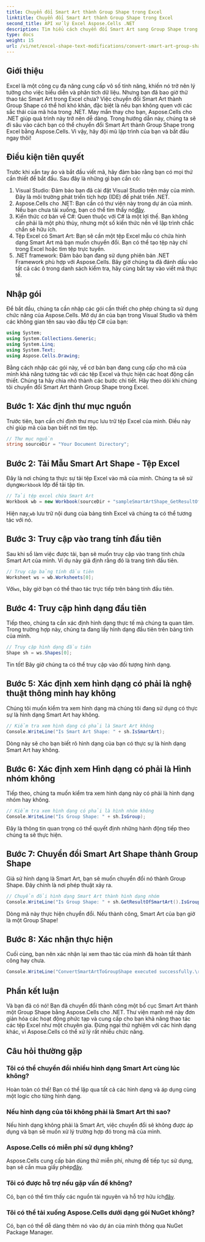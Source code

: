 ```yaml
---
title: Chuyển đổi Smart Art thành Group Shape trong Excel
linktitle: Chuyển đổi Smart Art thành Group Shape trong Excel
second_title: API xử lý Excel Aspose.Cells .NET
description: Tìm hiểu cách chuyển đổi Smart Art sang Group Shape trong Excel bằng Aspose.Cells cho .NET với hướng dẫn từng bước này.
type: docs
weight: 15
url: /vi/net/excel-shape-text-modifications/convert-smart-art-group-shape-excel/
---
```

## Giới thiệu
Excel là một công cụ đa năng cung cấp vô số tính năng, khiến nó trở nên lý tưởng cho việc biểu diễn và phân tích dữ liệu. Nhưng bạn đã bao giờ thử thao tác Smart Art trong Excel chưa? Việc chuyển đổi Smart Art thành Group Shape có thể hơi khó khăn, đặc biệt là nếu bạn không quen với các sắc thái của mã hóa trong .NET. May mắn thay cho bạn, Aspose.Cells cho .NET giúp quá trình này trở nên dễ dàng. Trong hướng dẫn này, chúng ta sẽ đi sâu vào cách bạn có thể chuyển đổi Smart Art thành Group Shape trong Excel bằng Aspose.Cells. Vì vậy, hãy đội mũ lập trình của bạn và bắt đầu ngay thôi!
## Điều kiện tiên quyết
Trước khi xắn tay áo và bắt đầu viết mã, hãy đảm bảo rằng bạn có mọi thứ cần thiết để bắt đầu. Sau đây là những gì bạn cần có:
1. Visual Studio: Đảm bảo bạn đã cài đặt Visual Studio trên máy của mình. Đây là môi trường phát triển tích hợp (IDE) để phát triển .NET.
2.  Aspose.Cells cho .NET: Bạn cần có thư viện này trong dự án của mình. Nếu bạn chưa tải xuống, bạn có thể tìm thấy nó[đây](https://releases.aspose.com/cells/net/).
3. Kiến thức cơ bản về C#: Quen thuộc với C# là một lợi thế. Bạn không cần phải là một phù thủy, nhưng một số kiến thức nền về lập trình chắc chắn sẽ hữu ích.
4. Tệp Excel có Smart Art: Bạn sẽ cần một tệp Excel mẫu có chứa hình dạng Smart Art mà bạn muốn chuyển đổi. Bạn có thể tạo tệp này chỉ trong Excel hoặc tìm tệp trực tuyến.
5. .NET framework: Đảm bảo bạn đang sử dụng phiên bản .NET Framework phù hợp với Aspose.Cells.
Bây giờ chúng ta đã đánh dấu vào tất cả các ô trong danh sách kiểm tra, hãy cùng bắt tay vào viết mã thực tế.
## Nhập gói
Để bắt đầu, chúng ta cần nhập các gói cần thiết cho phép chúng ta sử dụng chức năng của Aspose.Cells. Mở dự án của bạn trong Visual Studio và thêm các không gian tên sau vào đầu tệp C# của bạn:
```csharp
using System;
using System.Collections.Generic;
using System.Linq;
using System.Text;
using Aspose.Cells.Drawing;
```
Bằng cách nhập các gói này, về cơ bản bạn đang cung cấp cho mã của mình khả năng tương tác với các tệp Excel và thực hiện các hoạt động cần thiết.
Chúng ta hãy chia nhỏ thành các bước chi tiết. Hãy theo dõi khi chúng tôi chuyển đổi Smart Art thành Group Shape trong Excel.
## Bước 1: Xác định thư mục nguồn
Trước tiên, bạn cần chỉ định thư mục lưu trữ tệp Excel của mình. Điều này chỉ giúp mã của bạn biết nơi tìm tệp.
```csharp
// Thư mục nguồn
string sourceDir = "Your Document Directory";
```
## Bước 2: Tải Mẫu Smart Art Shape - Tệp Excel
 Đây là nơi chúng ta thực sự tải tệp Excel vào mã của mình. Chúng ta sẽ sử dụng`Workbook` lớp để tải tập tin.
```csharp
// Tải tệp excel chứa Smart Art
Workbook wb = new Workbook(sourceDir + "sampleSmartArtShape_GetResultOfSmartArt.xlsx");
```
 Hiện nay,`wb` lưu trữ nội dung của bảng tính Excel và chúng ta có thể tương tác với nó.
## Bước 3: Truy cập vào trang tính đầu tiên
Sau khi sổ làm việc được tải, bạn sẽ muốn truy cập vào trang tính chứa Smart Art của mình. Ví dụ này giả định rằng đó là trang tính đầu tiên.
```csharp
// Truy cập bảng tính đầu tiên
Worksheet ws = wb.Worksheets[0];
```
 Với`ws`, bây giờ bạn có thể thao tác trực tiếp trên bảng tính đầu tiên.
## Bước 4: Truy cập hình dạng đầu tiên
Tiếp theo, chúng ta cần xác định hình dạng thực tế mà chúng ta quan tâm. Trong trường hợp này, chúng ta đang lấy hình dạng đầu tiên trên bảng tính của mình.
```csharp
// Truy cập hình dạng đầu tiên
Shape sh = ws.Shapes[0];
```
Tin tốt! Bây giờ chúng ta có thể truy cập vào đối tượng hình dạng.
## Bước 5: Xác định xem hình dạng có phải là nghệ thuật thông minh hay không
Chúng tôi muốn kiểm tra xem hình dạng mà chúng tôi đang sử dụng có thực sự là hình dạng Smart Art hay không. 
```csharp
// Kiểm tra xem hình dạng có phải là Smart Art không
Console.WriteLine("Is Smart Art Shape: " + sh.IsSmartArt);
```
Dòng này sẽ cho bạn biết rõ hình dạng của bạn có thực sự là hình dạng Smart Art hay không.
## Bước 6: Xác định xem Hình dạng có phải là Hình nhóm không
Tiếp theo, chúng ta muốn kiểm tra xem hình dạng này có phải là hình dạng nhóm hay không. 
```csharp
// Kiểm tra xem hình dạng có phải là hình nhóm không
Console.WriteLine("Is Group Shape: " + sh.IsGroup);
```
Đây là thông tin quan trọng có thể quyết định những hành động tiếp theo chúng ta sẽ thực hiện.
## Bước 7: Chuyển đổi Smart Art Shape thành Group Shape
Giả sử hình dạng là Smart Art, bạn sẽ muốn chuyển đổi nó thành Group Shape. Đây chính là nơi phép thuật xảy ra.
```csharp
// Chuyển đổi hình dạng Smart Art thành hình dạng nhóm
Console.WriteLine("Is Group Shape: " + sh.GetResultOfSmartArt().IsGroup);
```
Dòng mã này thực hiện chuyển đổi. Nếu thành công, Smart Art của bạn giờ là một Group Shape!
## Bước 8: Xác nhận thực hiện
Cuối cùng, bạn nên xác nhận lại xem thao tác của mình đã hoàn tất thành công hay chưa.
```csharp
Console.WriteLine("ConvertSmartArtToGroupShape executed successfully.\r\n");
```

## Phần kết luận
Và bạn đã có nó! Bạn đã chuyển đổi thành công một bố cục Smart Art thành một Group Shape bằng Aspose.Cells cho .NET. Thư viện mạnh mẽ này đơn giản hóa các hoạt động phức tạp và cung cấp cho bạn khả năng thao tác các tệp Excel như một chuyên gia. Đừng ngại thử nghiệm với các hình dạng khác, vì Aspose.Cells có thể xử lý rất nhiều chức năng. 
## Câu hỏi thường gặp
### Tôi có thể chuyển đổi nhiều hình dạng Smart Art cùng lúc không?
Hoàn toàn có thể! Bạn có thể lặp qua tất cả các hình dạng và áp dụng cùng một logic cho từng hình dạng.
### Nếu hình dạng của tôi không phải là Smart Art thì sao?
Nếu hình dạng không phải là Smart Art, việc chuyển đổi sẽ không được áp dụng và bạn sẽ muốn xử lý trường hợp đó trong mã của mình.
### Aspose.Cells có miễn phí sử dụng không?
 Aspose.Cells cung cấp bản dùng thử miễn phí, nhưng để tiếp tục sử dụng, bạn sẽ cần mua giấy phép[đây](https://purchase.aspose.com/buy).
### Tôi có được hỗ trợ nếu gặp vấn đề không?
 Có, bạn có thể tìm thấy các nguồn tài nguyên và hỗ trợ hữu ích[đây](https://forum.aspose.com/c/cells/9).
### Tôi có thể tải xuống Aspose.Cells dưới dạng gói NuGet không?
Có, bạn có thể dễ dàng thêm nó vào dự án của mình thông qua NuGet Package Manager.